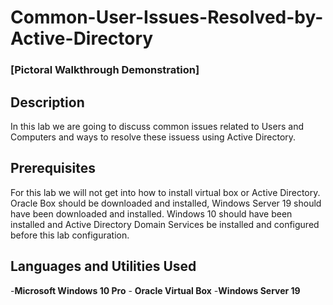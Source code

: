 # Common-User-Issues-Resolved-by-Active-Directory

### [Pictoral Walkthrough Demonstration]

<h2>Description</h2>
In this lab we are going to discuss common issues related to Users and Computers and ways to resolve these issuess using Active Directory.


<h2>Prerequisites</h2>
   For this lab we will not get into how to install virtual box or Active Directory. Oracle Box should be downloaded and installed, Windows Server 19 
   should have been downloaded and installed. Windows 10 should have been installed and Active Directory Domain Services be installed and configured 
   before this lab configuration.

 <h2>Languages and Utilities Used</h2>
 -<b>Microsoft Windows 10 Pro</b>  
- <b>Oracle Virtual Box</b>
 -<b>Windows Server 19</b>
